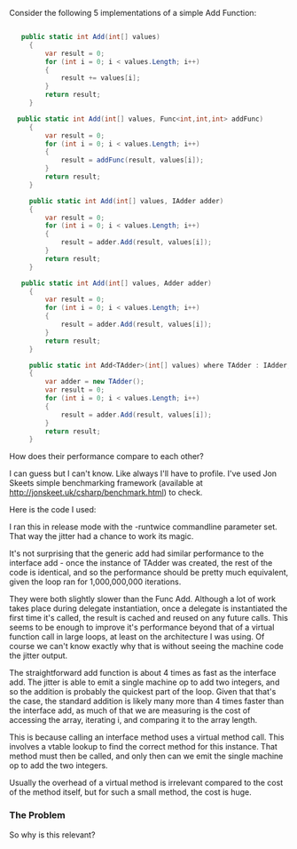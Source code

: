 Consider the following 5 implementations of a simple Add Function:

``` csharp

   public static int Add(int[] values)
	 {
		 var result = 0;
		 for (int i = 0; i < values.Length; i++)
		 {
			 result += values[i];
		 }
		 return result;
	 }

  public static int Add(int[] values, Func<int,int,int> addFunc)
	 {
		 var result = 0;
		 for (int i = 0; i < values.Length; i++)
		 {
			 result = addFunc(result, values[i]);
		 }
		 return result;
	 }

	 public static int Add(int[] values, IAdder adder)
	 {
		 var result = 0;
		 for (int i = 0; i < values.Length; i++)
		 {
			 result = adder.Add(result, values[i]);
		 }
		 return result;
	 }

   public static int Add(int[] values, Adder adder)
	 {
		 var result = 0;
		 for (int i = 0; i < values.Length; i++)
		 {
			 result = adder.Add(result, values[i]);
		 }
		 return result;
	 }

	 public static int Add<TAdder>(int[] values) where TAdder : IAdder, new()
	 {
		 var adder = new TAdder();
		 var result = 0;
		 for (int i = 0; i < values.Length; i++)
		 {
			 result = adder.Add(result, values[i]);
		 }
		 return result;
	 }

```

How does their performance compare to each other?

I can guess but I can't know. Like always I'll have to profile. I've used Jon Skeets simple benchmarking framework (available at http://jonskeet.uk/csharp/benchmark.html) to check. 

Here is the code I used:



I ran this in release mode with the -runtwice commandline parameter set. That way the jitter had a chance to work its magic.

It's not surprising that the generic add had similar performance to the interface add - once the instance of TAdder was created, the rest of the code is identical, and so the performance should be pretty much equivalent, given the loop ran for 1,000,000,000 iterations.

They were both slightly slower than the Func Add. Although a lot of work takes place during delegate instantiation, once a delegate is instantiated the first time it's called, the result is cached and reused on any future calls. This seems to be enough to improve it's performance beyond that of a virtual function call in large loops, at least on the architecture I was using. Of course we can't know exactly why that is without seeing the machine code the jitter output.

The straightforward add function is about 4 times as fast as the interface add. The jitter is able to emit a single machine op to add two integers, and so the addition is probably the quickest part of the loop. Given that that's the case, the standard addition is likely many more than 4 times faster than the interface add, as much of that we are measuring is the cost of accessing the array, iterating i, and comparing it to the array length.

This is because calling an interface method uses a virtual method call. This involves a vtable lookup to find the correct method for this instance. That method must then be called, and only then can we emit the single machine op to add the two integers.

Usually the overhead of a virtual method is irrelevant compared to the cost of the method itself, but for such a small method, the cost is huge.

### The Problem

So why is this relevant?


